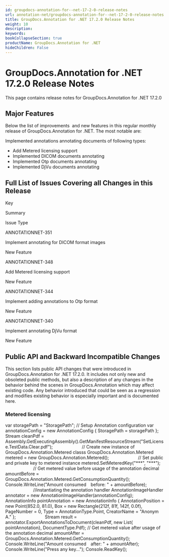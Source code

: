 ```yaml
---
id: groupdocs-annotation-for--net-17-2-0-release-notes
url: annotation-net/groupdocs-annotation-for--net-17-2-0-release-notes
title: GroupDocs.Annotation for .NET 17.2.0 Release Notes
weight: 10
description: 
keywords: 
bookCollapseSection: true
productName: GroupDocs.Annotation for .NET
hideChildren: False
---
```


# GroupDocs.Annotation for .NET 17.2.0 Release Notes


This page contains release notes for GroupDocs.Annotation for .NET 17.2.0

## Major Features

Below the list of improvements  and new features in this regular monthly release of GroupDocs.Annotation for .NET. The most notable are:

Implemented annotations annotating documents of following types:

*   Add Metered licensing support
*   Implemented DICOM documents annotating 
*   Implemented Otp documents annotating 
*   Implemented DjVu documents annotating 

## Full List of Issues Covering all Changes in this Release

Key

Summary

Issue Type

ANNOTATIONNET-351

Implement annotating for DICOM format images

New Feature

ANNOTATIONNET-348

Add Metered licensing support

New Feature

ANNOTATIONNET-344

Implement adding annotations to Otp format

New Feature

ANNOTATIONNET-340

Implement annotating DjVu format

New Feature

## Public API and Backward Incompatible Changes

This section lists public API changes that were introduced in GroupDocs.Annotation for .NET 17.2.0. It includes not only new and obsoleted public methods, but also a description of any changes in the behavior behind the scenes in GroupDocs.Annotation which may affect existing code. Any behavior introduced that could be seen as a regression and modifies existing behavior is especially important and is documented here.

### Metered licensing

var storagePath = "StoragePath";
// Setup Annotation configuration
var annotationConfig = new AnnotationConfig { StoragePath = storagePath };
Stream cleanPdf = Assembly.GetExecutingAssembly().GetManifestResourceStream("SetLicense.TestData.Clear.pdf");
            
// Create new instance of GroupDocs.Annotation.Metered classs
GroupDocs.Annotation.Metered metered = new GroupDocs.Annotation.Metered();
            
// Set public and private key to metered instance
metered.SetMeteredKey("\*\*\*", "\*\*\*");
            
// Get metered value before usage of the annotation
decimal amountBefore = GroupDocs.Annotation.Metered.GetConsumptionQuantity();
Console.WriteLine("Amount consumed  before: " + amountBefore);
            
//instantiating the annotation handler
AnnotationImageHandler annotator = new AnnotationImageHandler(annotationConfig);
AnnotationInfo pointAnnotation = new AnnotationInfo
{
	AnnotationPosition = new Point(852.0, 81.0),
	Box = new Rectangle(212f, 81f, 142f, 0.0f),
	PageNumber = 0,
	Type = AnnotationType.Point,
	CreatorName = "Anonym A."
};
            
Stream result = annotator.ExportAnnotationsToDocument(cleanPdf, new List<AnnotationInfo>{ pointAnnotation}, DocumentType.Pdf);
// Get metered value after usage of the annotation
decimal amountAfter = GroupDocs.Annotation.Metered.GetConsumptionQuantity();
Console.WriteLine("Amount consumed  after: " + amountAfter);
Console.WriteLine("Press any key...");
Console.ReadKey();

